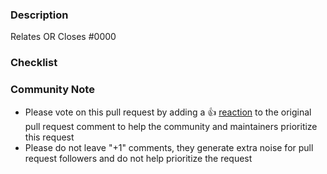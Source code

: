 ### Description
<!--- Description of the change. For example: This PR updates ABC resource so that we can XYZ --->


<!--- If your PR fully resolves and should automatically close the linked issue, use Closes. Otherwise, use Relates --->
Relates OR Closes #0000


### Checklist

### Community Note

* Please vote on this pull request by adding a 👍
  [reaction](https://blog.github.com/2016-03-10-add-reactions-to-pull-requests-issues-and-comments/)
  to the original pull request comment to help the community and maintainers
  prioritize this request
* Please do not leave "+1" comments, they generate extra noise for pull request
  followers and do not help prioritize the request